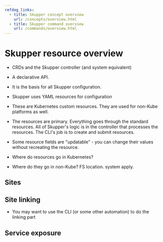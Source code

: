 ```yaml
---
refdog_links:
  - title: Skupper concept overview
    url: /concepts/overview.html
  - title: Skupper command overview
    url: /commands/overview.html
---
```


# Skupper resource overview

- CRDs and the Skupper controller (and system equivalent)
- A declarative API.
- It is the basis for all Skupper configuration.
- Skupper uses YAML resources for configuration
- These are Kubernetes custom resources.  They are used for non-Kube platforms as well.

- The resources are primary.  Everything goes through the standard
  resources.  All of Skupper's logic is in the controller that
  processes the resources.  The CLI's job is to create and submit
  resources.

- Some resource fields are "updatable" - you can change their values
  without recreating the resource.

- Where do resources go in Kubernetes?
- Where do they go in non-Kube?  FS location.  system apply.

## Sites

## Site linking

- You may want to use the CLI (or some other automation) to do the
  linking part

## Service exposure

<!-- ## Hello World using YAML -->

<!-- Site West: -->

<!-- ~~~ -->
<!-- apiVersion: skupper.io/v2alpha1 -->
<!-- kind: Site -->
<!-- metadata: -->
<!--   name: west -->
<!--   namespace: hello-world-west -->
<!-- spec: -->
<!--   linkAccess: default -->
<!-- --- -->
<!-- apiVersion: skupper.io/v2alpha1 -->
<!-- kind: Listener -->
<!-- metadata: -->
<!--   name: backend -->
<!--   namespace: hello-world-west -->
<!-- spec: -->
<!--   routingKey: backend -->
<!--   port: 8080 -->
<!--   host: backend -->
<!-- ~~~ -->

<!-- ~~~ -->
<!-- skupper token issue ~/west-token.yaml -->
<!-- ~~~ -->

<!-- Site East: -->

<!-- ~~~ -->
<!-- apiVersion: skupper.io/v2alpha1 -->
<!-- kind: Site -->
<!-- metadata: -->
<!--   name: east -->
<!--   namespace: hello-world-east -->
<!-- --- -->
<!-- apiVersion: skupper.io/v2alpha1 -->
<!-- kind: Connector -->
<!-- metadata: -->
<!--   name: backend -->
<!--   namespace: hello-world-east -->
<!-- spec: -->
<!--   routingKey: backend -->
<!--   port: 8080 -->
<!--   selector: app=backend -->
<!-- ~~~ -->

<!-- ~~~ -->
<!-- skupper token redeem ~/west-token.yaml -->
<!-- ~~~ -->
